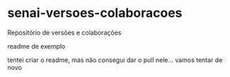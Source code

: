# senai-versoes-colaboracoes
Repositório de versões e colaborações

readme de exemplo


tentei criar o readme, mas não consegui dar o pull nele... vamos tentar de novo
